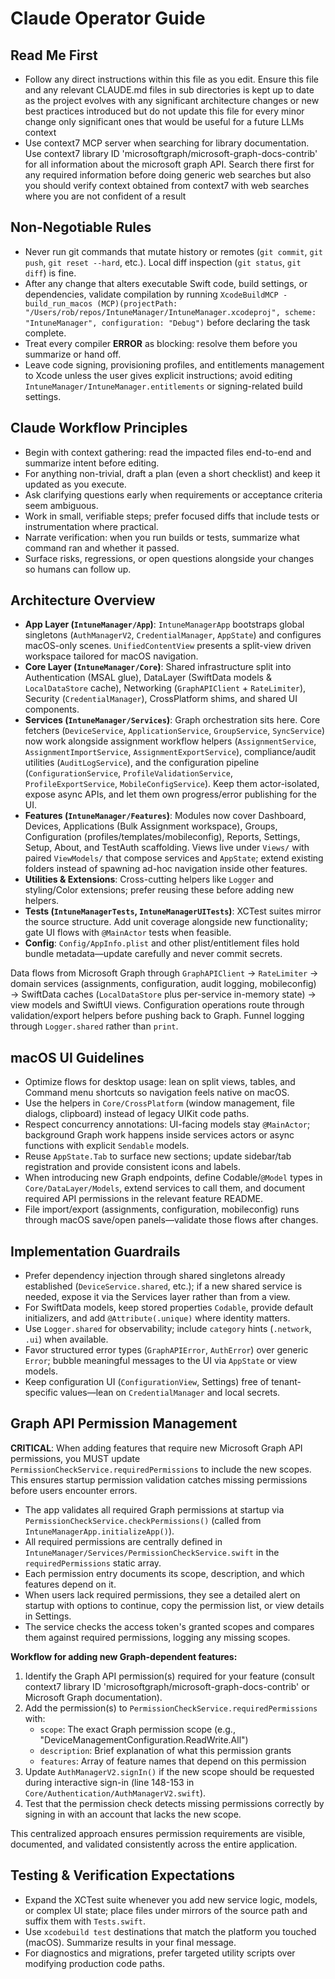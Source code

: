 # Claude Operator Guide

## Read Me First
- Follow any direct instructions within this file as you edit. Ensure this file and any relevant CLAUDE.md files in sub directories is kept up to date as the project evolves with any significant architecture changes or new best practices introduced but do not update this file for every minor change only significant ones that would be useful for a future LLMs context
- Use context7 MCP server when searching for library documentation. Use context7 library ID 'microsoftgraph/microsoft-graph-docs-contrib' for all information about the microsoft graph API. Search there first for any required information before doing generic web searches but also you should verify context obtained from context7 with web searches where you are not confident of a result

## Non-Negotiable Rules
- Never run git commands that mutate history or remotes (`git commit`, `git push`, `git reset --hard`, etc.). Local diff inspection (`git status`, `git diff`) is fine.
- After any change that alters executable Swift code, build settings, or dependencies, validate compilation by running `XcodeBuildMCP - build_run_macos (MCP)(projectPath: "/Users/rob/repos/IntuneManager/IntuneManager.xcodeproj", scheme: "IntuneManager", configuration: "Debug")` before declaring the task complete.
- Treat every compiler **ERROR** as blocking: resolve them before you summarize or hand off.
- Leave code signing, provisioning profiles, and entitlements management to Xcode unless the user gives explicit instructions; avoid editing `IntuneManager/IntuneManager.entitlements` or signing-related build settings.

## Claude Workflow Principles
- Begin with context gathering: read the impacted files end-to-end and summarize intent before editing.
- For anything non-trivial, draft a plan (even a short checklist) and keep it updated as you execute.
- Ask clarifying questions early when requirements or acceptance criteria seem ambiguous.
- Work in small, verifiable steps; prefer focused diffs that include tests or instrumentation where practical.
- Narrate verification: when you run builds or tests, summarize what command ran and whether it passed.
- Surface risks, regressions, or open questions alongside your changes so humans can follow up.

## Architecture Overview
- **App Layer (`IntuneManager/App`)**: `IntuneManagerApp` bootstraps global singletons (`AuthManagerV2`, `CredentialManager`, `AppState`) and configures macOS-only scenes. `UnifiedContentView` presents a split-view driven workspace tailored for macOS navigation.
- **Core Layer (`IntuneManager/Core`)**: Shared infrastructure split into Authentication (MSAL glue), DataLayer (SwiftData models & `LocalDataStore` cache), Networking (`GraphAPIClient` + `RateLimiter`), Security (`CredentialManager`), CrossPlatform shims, and shared UI components.
- **Services (`IntuneManager/Services`)**: Graph orchestration sits here. Core fetchers (`DeviceService`, `ApplicationService`, `GroupService`, `SyncService`) now work alongside assignment workflow helpers (`AssignmentService`, `AssignmentImportService`, `AssignmentExportService`), compliance/audit utilities (`AuditLogService`), and the configuration pipeline (`ConfigurationService`, `ProfileValidationService`, `ProfileExportService`, `MobileConfigService`). Keep them actor-isolated, expose async APIs, and let them own progress/error publishing for the UI.
- **Features (`IntuneManager/Features`)**: Modules now cover Dashboard, Devices, Applications (Bulk Assignment workspace), Groups, Configuration (profiles/templates/mobileconfig), Reports, Settings, Setup, About, and TestAuth scaffolding. Views live under `Views/` with paired `ViewModels/` that compose services and `AppState`; extend existing folders instead of spawning ad-hoc navigation inside other features.
- **Utilities & Extensions**: Cross-cutting helpers like `Logger` and styling/Color extensions; prefer reusing these before adding new helpers.
- **Tests (`IntuneManagerTests`, `IntuneManagerUITests`)**: XCTest suites mirror the source structure. Add unit coverage alongside new functionality; gate UI flows with `@MainActor` tests when feasible.
- **Config**: `Config/AppInfo.plist` and other plist/entitlement files hold bundle metadata—update carefully and never commit secrets.

Data flows from Microsoft Graph through `GraphAPIClient` → `RateLimiter` → domain services (assignments, configuration, audit logging, mobileconfig) → SwiftData caches (`LocalDataStore` plus per-service in-memory state) → view models and SwiftUI views. Configuration operations route through validation/export helpers before pushing back to Graph. Funnel logging through `Logger.shared` rather than `print`.

## macOS UI Guidelines
- Optimize flows for desktop usage: lean on split views, tables, and Command menu shortcuts so navigation feels native on macOS.
- Use the helpers in `Core/CrossPlatform` (window management, file dialogs, clipboard) instead of legacy UIKit code paths.
- Respect concurrency annotations: UI-facing models stay `@MainActor`; background Graph work happens inside services actors or async functions with explicit `Sendable` models.
- Reuse `AppState.Tab` to surface new sections; update sidebar/tab registration and provide consistent icons and labels.
- When introducing new Graph endpoints, define Codable/`@Model` types in `Core/DataLayer/Models`, extend services to call them, and document required API permissions in the relevant feature README.
- File import/export (assignments, configuration, mobileconfig) runs through macOS save/open panels—validate those flows after changes.

## Implementation Guardrails
- Prefer dependency injection through shared singletons already established (`DeviceService.shared`, etc.); if a new shared service is needed, expose it via the Services layer rather than from a view.
- For SwiftData models, keep stored properties `Codable`, provide default initializers, and add `@Attribute(.unique)` where identity matters.
- Use `Logger.shared` for observability; include `category` hints (`.network`, `.ui`) when available.
- Favor structured error types (`GraphAPIError`, `AuthError`) over generic `Error`; bubble meaningful messages to the UI via `AppState` or view models.
- Keep configuration UI (`ConfigurationView`, Settings) free of tenant-specific values—lean on `CredentialManager` and local secrets.

## Graph API Permission Management
**CRITICAL**: When adding features that require new Microsoft Graph API permissions, you MUST update `PermissionCheckService.requiredPermissions` to include the new scopes. This ensures startup permission validation catches missing permissions before users encounter errors.

- The app validates all required Graph permissions at startup via `PermissionCheckService.checkPermissions()` (called from `IntuneManagerApp.initializeApp()`).
- All required permissions are centrally defined in `IntuneManager/Services/PermissionCheckService.swift` in the `requiredPermissions` static array.
- Each permission entry documents its scope, description, and which features depend on it.
- When users lack required permissions, they see a detailed alert on startup with options to continue, copy the permission list, or view details in Settings.
- The service checks the access token's granted scopes and compares them against required permissions, logging any missing scopes.

**Workflow for adding new Graph-dependent features:**
1. Identify the Graph API permission(s) required for your feature (consult context7 library ID 'microsoftgraph/microsoft-graph-docs-contrib' or Microsoft Graph documentation).
2. Add the permission(s) to `PermissionCheckService.requiredPermissions` with:
   - `scope`: The exact Graph permission scope (e.g., "DeviceManagementConfiguration.ReadWrite.All")
   - `description`: Brief explanation of what this permission grants
   - `features`: Array of feature names that depend on this permission
3. Update `AuthManagerV2.signIn()` if the new scope should be requested during interactive sign-in (line 148-153 in `Core/Authentication/AuthManagerV2.swift`).
4. Test that the permission check detects missing permissions correctly by signing in with an account that lacks the new scope.

This centralized approach ensures permission requirements are visible, documented, and validated consistently across the entire application.

## Testing & Verification Expectations
- Expand the XCTest suite whenever you add new service logic, models, or complex UI state; place files under mirrors of the source path and suffix them with `Tests.swift`.
- Use `xcodebuild test` destinations that match the platform you touched (macOS). Summarize results in your final message.
- For diagnostics and migrations, prefer targeted utility scripts over modifying production code paths.
